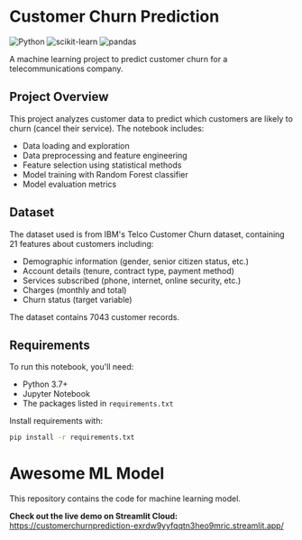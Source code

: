 # Customer Churn Prediction

![Python](https://img.shields.io/badge/Python-3.7%2B-blue)
![scikit-learn](https://img.shields.io/badge/scikit--learn-0.24.2-orange)
![pandas](https://img.shields.io/badge/pandas-1.3.4-green)

A machine learning project to predict customer churn for a telecommunications company.

## Project Overview

This project analyzes customer data to predict which customers are likely to churn (cancel their service). The notebook includes:

- Data loading and exploration
- Data preprocessing and feature engineering
- Feature selection using statistical methods
- Model training with Random Forest classifier
- Model evaluation metrics

## Dataset

The dataset used is from IBM's Telco Customer Churn dataset, containing 21 features about customers including:

- Demographic information (gender, senior citizen status, etc.)
- Account details (tenure, contract type, payment method)
- Services subscribed (phone, internet, online security, etc.)
- Charges (monthly and total)
- Churn status (target variable)

The dataset contains 7043 customer records.

## Requirements

To run this notebook, you'll need:

- Python 3.7+
- Jupyter Notebook
- The packages listed in `requirements.txt`

Install requirements with:
```bash
pip install -r requirements.txt
```

# Awesome ML Model

This repository contains the code for machine learning model.

**Check out the live demo on Streamlit Cloud:**
https://customerchurnprediction-exrdw9yyfqqtn3heo9mric.streamlit.app/
